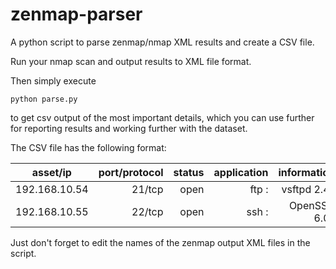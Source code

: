 # zenmap-parser
A python script to parse zenmap/nmap XML results and create a CSV file. 

Run your nmap scan and output results to XML file format.

Then simply execute 

```
python parse.py 
```
to get csv output of the most important details, which you can use further for reporting results and working further with the dataset.

The CSV file has the following format:

| asset/ip      | port/protocol | status  | application  | information  |
| ------------- | -------------:| -------:| ------------:| ------------:|
| 192.168.10.54 | 21/tcp        | open    |     ftp     :| vsftpd 2.4  :|
| 192.168.10.55 | 22/tcp        | open    |     ssh     :| OpenSSH 6.0 :|


Just don't forget to edit the names of the zenmap output XML files in the script. 
